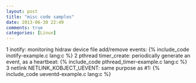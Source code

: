 ```yaml
---
layout: post
title: "misc code samples"
date: 2013-06-30 22:49
comments: true
categories: [Linux]
---
```


1 inotify: monitoring hidraw device file add/remove events:
{% include_code inotify-example.c lang:c %}
2 pthread timer_create: periodically generate an event, as a heartbeat:
{% include_code pthread_timer-example.c lang:c %}
3 netlink NETLINK_KOBJECT_UEVENT: same purpose as #1:
{% include_code ueventd-example.c lang:c %}

